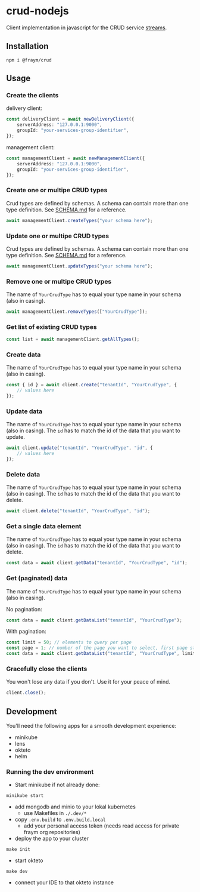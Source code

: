# crud-nodejs

Client implementation in javascript for the CRUD service [streams](https://github.com/fraym/crud).

## Installation

```shell
npm i @fraym/crud
```

## Usage

### Create the clients

delivery client:

```typescript
const deliveryClient = await newDeliveryClient({
    serverAddress: "127.0.0.1:9000",
    groupId: "your-services-group-identifier",
});
```

management client:

```typescript
const managementClient = await newManagementClient({
    serverAddress: "127.0.0.1:9000",
    groupId: "your-services-group-identifier",
});
```

### Create one or multipe CRUD types

Crud types are defined by schemas. A schema can contain more than one type definition. See [SCHEMA.md](SCHEMA.md) for a reference.

```typescript
await managementClient.createTypes("your schema here");
```

### Update one or multipe CRUD types

Crud types are defined by schemas. A schema can contain more than one type definition. See [SCHEMA.md](SCHEMA.md) for a reference.

```typescript
await managementClient.updateTypes("your schema here");
```

### Remove one or multipe CRUD types

The name of `YourCrudType` has to equal your type name in your schema (also in casing).

```typescript
await managementClient.removeTypes(["YourCrudType"]);
```

### Get list of existing CRUD types

```typescript
const list = await managementClient.getAllTypes();
```

### Create data

The name of `YourCrudType` has to equal your type name in your schema (also in casing).

```typescript
const { id } = await client.create("tenantId", "YourCrudType", {
    // values here
});
```

### Update data

The name of `YourCrudType` has to equal your type name in your schema (also in casing).
The `id` has to match the id of the data that you want to update.

```typescript
await client.update("tenantId", "YourCrudType", "id", {
    // values here
});
```

### Delete data

The name of `YourCrudType` has to equal your type name in your schema (also in casing).
The `id` has to match the id of the data that you want to delete.

```typescript
await client.delete("tenantId", "YourCrudType", "id");
```

### Get a single data element

The name of `YourCrudType` has to equal your type name in your schema (also in casing).
The `id` has to match the id of the data that you want to delete.

```typescript
const data = await client.getData("tenantId", "YourCrudType", "id");
```

### Get (paginated) data

The name of `YourCrudType` has to equal your type name in your schema (also in casing).

No pagination:

```typescript
const data = await client.getDataList("tenantId", "YourCrudType");
```

With pagination:

```typescript
const limit = 50; // elements to query per page
const page = 1; // number of the page you want to select, first page starts at: 1
const data = await client.getDataList("tenantId", "YourCrudType", limit, page);
```

### Gracefully close the clients

You won't lose any data if you don't. Use it for your peace of mind.

```typescript
client.close();
```

## Development

You'll need the following apps for a smooth development experience:

-   minikube
-   lens
-   okteto
-   helm

### Running the dev environment

-   Start minikube if not already done:

```shell
minikube start
```

-   add mongodb and minio to your lokal kubernetes
    -   use Makefiles in `./.dev/*`
-   copy `.env.build` to `.env.build.local`
    -   add your personal access token (needs read access for private fraym org repositories)
-   deploy the app to your cluster

```
make init
```

-   start okteto

```
make dev
```

-   connect your IDE to that okteto instance
